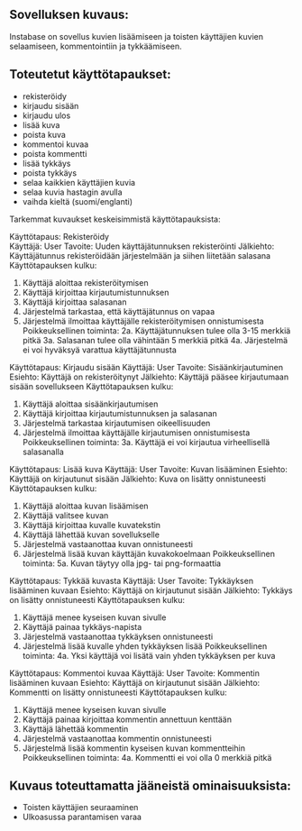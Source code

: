 ## Sovelluksen kuvaus:

Instabase on sovellus kuvien lisäämiseen ja toisten käyttäjien kuvien selaamiseen, kommentointiin ja tykkäämiseen.



## Toteutetut käyttötapaukset:

- rekisteröidy
- kirjaudu sisään
- kirjaudu ulos
- lisää kuva
- poista kuva
- kommentoi kuvaa
- poista kommentti
- lisää tykkäys
- poista tykkäys
- selaa kaikkien käyttäjien kuvia
- selaa kuvia hastagin avulla
- vaihda kieltä (suomi/englanti)

Tarkemmat kuvaukset keskeisimmistä käyttötapauksista:

Käyttötapaus: Rekisteröidy  
Käyttäjä: User
Tavoite: Uuden käyttäjätunnuksen rekisteröinti
Jälkiehto: Käyttäjätunnus rekisteröidään järjestelmään ja siihen liitetään salasana
Käyttötapauksen kulku:
  1. Käyttäjä aloittaa rekisteröitymisen
  2. Käyttäjä kirjoittaa kirjautumistunnuksen
  3. Käyttäjä kirjoittaa salasanan
  4. Järjestelmä tarkastaa, että käyttäjätunnus on vapaa
  5. Järjestelmä ilmoittaa käyttäjälle rekisteröitymisen onnistumisesta
Poikkeuksellinen toiminta:
  2a. Käyttäjätunnuksen tulee olla 3-15 merkkiä pitkä
  3a. Salasanan tulee olla vähintään 5 merkkiä pitkä
  4a. Järjestelmä ei voi hyväksyä varattua käyttäjätunnusta

Käyttötapaus: Kirjaudu sisään
Käyttäjä: User
Tavoite: Sisäänkirjautuminen
Esiehto: Käyttäjä on rekisteröitynyt
Jälkiehto: Käyttäjä pääsee kirjautumaan sisään sovellukseen
Käyttötapauksen kulku:
  1. Käyttäjä aloittaa sisäänkirjautumisen
  2. Käyttäjä kirjoittaa kirjautumistunnuksen ja salasanan
  3. Järjestelmä tarkastaa kirjautumisen oikeellisuuden
  4. Järjestelmä ilmoittaa käyttäjälle kirjautumisen onnistumisesta
Poikkeuksellinen toiminta:
  3a. Käyttäjä ei voi kirjautua virheellisellä salasanalla

Käyttötapaus: Lisää kuva
Käyttäjä: User
Tavoite: Kuvan lisääminen
Esiehto: Käyttäjä on kirjautunut sisään
Jälkiehto: Kuva on lisätty onnistuneesti
Käyttötapauksen kulku:
  1. Käyttäjä aloittaa kuvan lisäämisen
  2. Käyttäjä valitsee kuvan
  3. Käyttäjä kirjoittaa kuvalle kuvatekstin
  4. Käyttäjä lähettää kuvan sovellukselle
  5. Järjestelmä vastaanottaa kuvan onnistuneesti
  6. Järjestelmä lisää kuvan käyttäjän kuvakokoelmaan
Poikkeuksellinen toiminta:
  5a. Kuvan täytyy olla jpg- tai png-formaattia
  
Käyttötapaus: Tykkää kuvasta
Käyttäjä: User
Tavoite: Tykkäyksen lisääminen kuvaan
Esiehto: Käyttäjä on kirjautunut sisään
Jälkiehto: Tykkäys on lisätty onnistuneesti
Käyttötapauksen kulku:
  1. Käyttäjä menee kyseisen kuvan sivulle
  2. Käyttäjä painaa tykkäys-napista
  3. Järjestelmä vastaanottaa tykkäyksen onnistuneesti
  4. Järjestelmä lisää kuvalle yhden tykkäyksen lisää
Poikkeuksellinen toiminta:
  4a. Yksi käyttäjä voi lisätä vain yhden tykkäyksen per kuva
  
Käyttötapaus: Kommentoi kuvaa
Käyttäjä: User
Tavoite: Kommentin lisääminen kuvaan
Esiehto: Käyttäjä on kirjautunut sisään
Jälkiehto: Kommentti on lisätty onnistuneesti
Käyttötapauksen kulku:
  1. Käyttäjä menee kyseisen kuvan sivulle
  2. Käyttäjä painaa kirjoittaa kommentin annettuun kenttään
  3. Käyttäjä lähettää kommentin
  4. Järjestelmä vastaanottaa kommentin onnistuneesti
  5. Järjestelmä lisää kommentin kyseisen kuvan kommentteihin
Poikkeuksellinen toiminta:
  4a. Kommentti ei voi olla 0 merkkiä pitkä


  
## Kuvaus toteuttamatta jääneistä ominaisuuksista:
- Toisten käyttäjien seuraaminen
- Ulkoasussa parantamisen varaa

